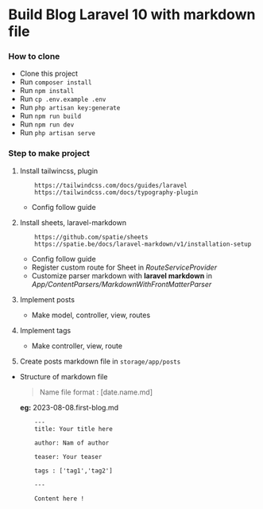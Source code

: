 # Build Blog Laravel 10 with markdown file


### How to clone
- Clone this project
- Run  ``composer install``
- Run  ``npm install``
- Run  ``cp .env.example .env``
- Run  ``php artisan key:generate ``
- Run  ``npm run build``
- Run  ``npm run dev``
- Run  ``php artisan serve ``

### Step to make project
1. Install tailwincss, plugin
    ```
        https://tailwindcss.com/docs/guides/laravel
        https://tailwindcss.com/docs/typography-plugin
    ```
    * Config follow guide


2. Install sheets, laravel-markdown
    ```
        https://github.com/spatie/sheets
        https://spatie.be/docs/laravel-markdown/v1/installation-setup
    ```
    * Config follow guide
    * Register custom route for Sheet in *RouteServiceProvider*
    * Customize parser markdown with **laravel markdown** in *App/ContentParsers/MarkdownWithFrontMatterParser*

3. Implement posts
    * Make model, controller, view, routes
4. Implement tags
    * Make controller, view, route
5. Create posts markdown file in ``storage/app/posts``

* Structure of markdown file
    > Name file format : [date.name.md]

    **eg:** 2023-08-08.first-blog.md
    ```[md]
        ---
        title: Your title here

        author: Nam of author

        teaser: Your teaser

        tags : ['tag1','tag2']

        ---

        Content here !
    ```


